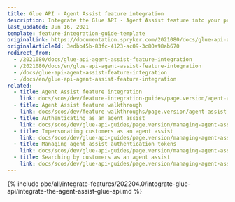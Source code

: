 ```yaml
---
title: Glue API - Agent Assist feature integration
description: Integrate the Glue API - Agent Assist feature into your project.
last_updated: Jun 16, 2021
template: feature-integration-guide-template
originalLink: https://documentation.spryker.com/2021080/docs/glue-api-agent-assist-feature-integration
originalArticleId: 3edbb45b-83fc-4123-ac09-3c80a98ab670
redirect_from:
  - /2021080/docs/glue-api-agent-assist-feature-integration
  - /2021080/docs/en/glue-api-agent-assist-feature-integration
  - /docs/glue-api-agent-assist-feature-integration
  - /docs/en/glue-api-agent-assist-feature-integration
related:
  - title: Agent Assist feature integration
    link: docs/scos/dev/feature-integration-guides/page.version/agent-assist-feature-integration.html
  - title: Agent Assist feature walkthrough
    link: docs/scos/dev/feature-walkthroughs/page.version/agent-assist-feature-walkthrough.html
  - title: Authenticating as an agent assist
    link: docs/scos/dev/glue-api-guides/page.version/managing-agent-assists/authenticating-as-an-agent-assist.html
  - title: Impersonating customers as an agent assist
    link: docs/scos/dev/glue-api-guides/page.version/managing-agent-assists/impersonating-customers-as-an-agent-assist.html
  - title: Managing agent assist authentication tokens
    link: docs/scos/dev/glue-api-guides/page.version/managing-agent-assists/managing-agent-assist-authentication-tokens.html
  - title: Searching by customers as an agent assist
    link: docs/scos/dev/glue-api-guides/page.version/managing-agent-assists/searching-by-customers-as-an-agent-assist.html
---
```


{% include pbc/all/integrate-features/202204.0/integrate-glue-api/integrate-the-agent-assist-glue-api.md %} <!-- To edit, see /_includes/pbc/all/integrate-features/202204.0/integrate-glue-api/integrate-the-agent-assist-glue-api.md -->
